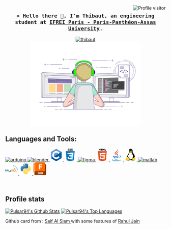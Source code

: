 <a href="https://komarev.com/ghpvc/?username=pulsar94">
  <img align="right" src="https://komarev.com/ghpvc/?username=pulsar94&label=Visitors&color=brightgreen&style=flat" alt="Profile visitor" />
</a>


<!-- Intro  -->
<h3 align="center">
        <samp>&gt; Hello there 👋, I'm Thibaut, an engineering student at
                <b><a target="_blank" href="https://www.efrei.fr/">EFREI Paris - Paris-Panthéon-Assas University</a>.</b>
        </samp>
</h3>

<p align="center">
 <!--
  <a href="https://mon_futur_site_internet" target="blank">
  <img src="https://img.shields.io/badge/Website-DC143C?style=for-the-badge&logo=medium&logoColor=white" alt="mon_site" />
 </a>
-->
 <a href="https://fr.linkedin.com/in/thibaut-m-04a70a221" target="_blank">
  <img src="https://img.shields.io/badge/LinkedIn-0077B5?style=for-the-badge&logo=linkedin&logoColor=white" alt="thibaut"/>
 </a>
</br>
 <img align="center" width="350" src="/assets/programmer.gif" alt="Coding gif" />
</p>

## Languages and Tools:

<p align="left">
  <a href="https://www.arduino.cc/" target="_blank" rel="noreferrer"> <img src="https://cdn.worldvectorlogo.com/logos/arduino-1.svg" alt="arduino" width="40" height="40"/> </a> 
  <a href="https://www.blender.org/" target="_blank" rel="noreferrer"> <img src="https://download.blender.org/branding/community/blender_community_badge_white.svg" alt="blender" width="40" height="40"/> </a> 
  <a href="https://www.cprogramming.com/" target="_blank" rel="noreferrer"> <img src="https://raw.githubusercontent.com/devicons/devicon/master/icons/c/c-original.svg" alt="c" width="40" height="40"/> </a> 
  <a href="https://www.w3schools.com/css/" target="_blank" rel="noreferrer"> <img src="https://raw.githubusercontent.com/devicons/devicon/master/icons/css3/css3-original-wordmark.svg" alt="css3" width="40" height="40"/> </a> 
  <a href="https://www.figma.com/" target="_blank" rel="noreferrer"> <img src="https://www.vectorlogo.zone/logos/figma/figma-icon.svg" alt="figma" width="40" height="40"/> </a> 
  <a href="https://www.w3.org/html/" target="_blank" rel="noreferrer"> <img src="https://raw.githubusercontent.com/devicons/devicon/master/icons/html5/html5-original-wordmark.svg" alt="html5" width="40" height="40"/> </a> 
  <a href="https://www.java.com" target="_blank" rel="noreferrer"> <img src="https://raw.githubusercontent.com/devicons/devicon/master/icons/java/java-original.svg" alt="java" width="40" height="40"/> </a> 
  <a href="https://www.linux.org/" target="_blank" rel="noreferrer"> <img src="https://raw.githubusercontent.com/devicons/devicon/master/icons/linux/linux-original.svg" alt="linux" width="40" height="40"/> </a> 
  <a href="https://www.mathworks.com/" target="_blank" rel="noreferrer"> <img src="https://upload.wikimedia.org/wikipedia/commons/2/21/Matlab_Logo.png" alt="matlab" width="40" height="40"/> </a> 
  <a href="https://www.mysql.com/" target="_blank" rel="noreferrer"> <img src="https://raw.githubusercontent.com/devicons/devicon/master/icons/mysql/mysql-original-wordmark.svg" alt="mysql" width="40" height="40"/> </a> 
  <a href="https://www.python.org" target="_blank" rel="noreferrer"> <img src="https://raw.githubusercontent.com/devicons/devicon/master/icons/python/python-original.svg" alt="python" width="40" height="40"/> </a> 
  <a href="https://www.autodesk.ca/fr/products/fusion-360/overview?term=1-YEAR&tab=subscription" target="_blank" rel="noreferrer"> <img src="./assets/fusion360.png" alt="fusion360" width="40" height="40"/> </a> 
</p>

<br/>

## Profile stats
<a> 
    <a href="https://github.com/pulsar94"><img alt="Pulsar94's Github Stats" src="https://denvercoder1-github-readme-stats.vercel.app/api?username=pulsar94&show_icons=true&count_private=true&theme=react&border_color=7F3FBF&bg_color=0D1117&title_color=F85D7F&icon_color=F8D866" height="192px" width="49.5%"/></a>
  <a href="https://github.com/pulsar94"><img alt="Pulsar94's Top Languages" src="https://denvercoder1-github-readme-stats.vercel.app/api/top-langs/?username=pulsar94&langs_count=8&layout=compact&theme=react&border_color=7F3FBF&bg_color=0D1117&title_color=F85D7F&icon_color=F8D866" height="192px" width="49.5%"/></a>
  <br/>
</a>


Github card from : <a href="https://github.com/alsiam/alsiam"> Saif Al Siam </a> with some features of <a href="https://github.com/rahuldkjain/github-profile-readme-generator"> Rahul Jain </a>
